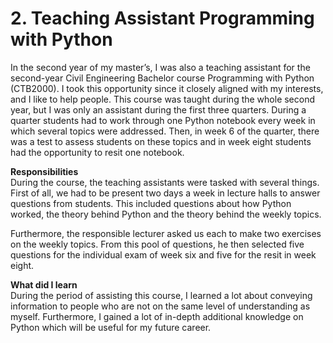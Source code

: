 # 2. Teaching Assistant Programming with Python
In the second year of my master’s, I was also a teaching assistant for the second-year Civil Engineering Bachelor course Programming with Python (CTB2000). I took this opportunity since it closely aligned with my interests, and I like to help people. This course was taught during the whole second year, but I was only an assistant during the first three quarters. During a quarter students had to work through one Python notebook every week in which several topics were addressed. Then, in week 6 of the quarter, there was a test to assess students on these topics and in week eight students had the opportunity to resit one notebook. 

**Responsibilities**\
During the course, the teaching assistants were tasked with several things. First of all, we had to be present two days a week in lecture halls to answer questions from students. This included questions about how Python worked, the theory behind Python and the theory behind the weekly topics.

Furthermore, the responsible lecturer asked us each to make two exercises on the weekly topics. From this pool of questions, he then selected five questions for the individual exam of week six and five for the resit in week eight. 

**What did I learn**\
During the period of assisting this course, I learned a lot about conveying information to people who are not on the same level of understanding as myself. Furthermore, I gained a lot of in-depth additional knowledge on Python which will be useful for my future career. 
